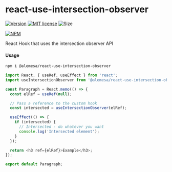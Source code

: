 # react-use-intersection-observer

[![Version](https://badge.fury.io/js/%40alemesa%2Freact-use-intersection-observer.svg)](https://badge.fury.io/js/%40alemesa%2Freact-use-intersection-observer)
[![MIT license](http://img.shields.io/badge/license-MIT-brightgreen.svg)](http://opensource.org/licenses/MIT)
![Size](https://img.shields.io/bundlephobia/min/@alemesa/react-use-intersection-observer.svg)

[![NPM](https://nodeico.herokuapp.com/@alemesa/react-use-intersection-observer.svg)](https://npmjs.com/package/@alemesa/react-use-intersection-observer)

React Hook that uses the intersection observer API

#### Usage

```bash
npm i @alemesa/react-use-intersection-observer
```

```javascript
import React, { useRef, useEffect } from 'react';
import useIntersectionObserver from '@alemesa/react-use-intersection-observer';

const Paragraph = React.memo(() => {
  const elRef = useRef(null);

  // Pass a reference to the custom hook
  const intersected = useIntersectionObserver(elRef);

  useEffect(() => {
    if (intersected) {
      // Intersected - do whatever you want
      console.log('Intersected element');
    }
  });

  return <h3 ref={elRef}>Example</h3>;
});

export default Paragraph;
```
